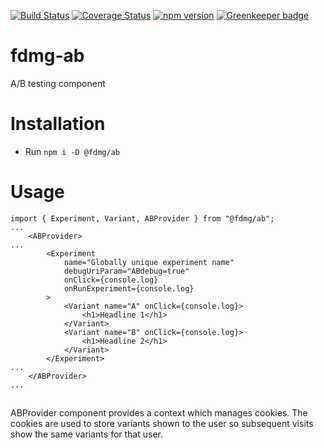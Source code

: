 [![Build Status](https://travis-ci.org/FDMediagroep/fdmg-ts-react-ab.svg?branch=master)](https://travis-ci.org/FDMediagroep/fdmg-ts-react-ab)
[![Coverage Status](https://coveralls.io/repos/github/FDMediagroep/fdmg-ts-react-ab/badge.svg?branch=master)](https://coveralls.io/github/FDMediagroep/fdmg-ts-react-ab?branch=master)
[![npm version](https://badge.fury.io/js/%40fdmg%2Fab.svg)](https://badge.fury.io/js/%40fdmg%2Fab)
[![Greenkeeper badge](https://badges.greenkeeper.io/FDMediagroep/fdmg-ts-react-ab.svg)](https://greenkeeper.io/)

# fdmg-ab

A/B testing component

# Installation

-   Run `npm i -D @fdmg/ab`

# Usage

```
import { Experiment, Variant, ABProvider } from "@fdmg/ab";
...
    <ABProvider>
...
        <Experiment
            name="Globally unique experiment name"
            debugUriParam="ABdebug=true"
            onClick={console.log}
            onRunExperiment={console.log}
        >
            <Variant name="A" onClick={console.log}>
                <h1>Headline 1</h1>
            </Variant>
            <Variant name="B" onClick={console.log}>
                <h1>Headline 2</h1>
            </Variant>
        </Experiment>
...
    </ABProvider>
...
```

## <ABProvider>

ABProvider component provides a context which manages cookies. The cookies are used to store variants shown to the user
so subsequent visits show the same variants for that user.
